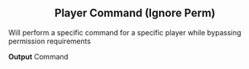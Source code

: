 <h2 style="text-align:center;"> Player Command (Ignore Perm)</h2>

Will perform a specific command for a specific player while bypassing permission requirements 
<br>

**Output**
Command
<br>
